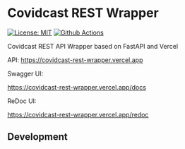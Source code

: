 # Covidcast REST Wrapper

[![License: MIT][mit-image]][mit-url] [![Github Actions][github-actions-image]][github-actions-url]

Covidcast REST API Wrapper based on FastAPI and Vercel

API:
https://covidcast-rest-wrapper.vercel.app

Swagger UI:

https://covidcast-rest-wrapper.vercel.app/docs

ReDoc UI:

https://covidcast-rest-wrapper.vercel.app/redoc




## Development

[mit-image]: https://img.shields.io/badge/License-MIT-yellow.svg
[mit-url]: https://opensource.org/licenses/MIT
[github-actions-image]: https://github.com/sgratzl/covidcast-rest-wrapper/workflows/python/badge.svg
[github-actions-url]: https://github.com/sgratzl/covidcast-rest-wrapper/actions
